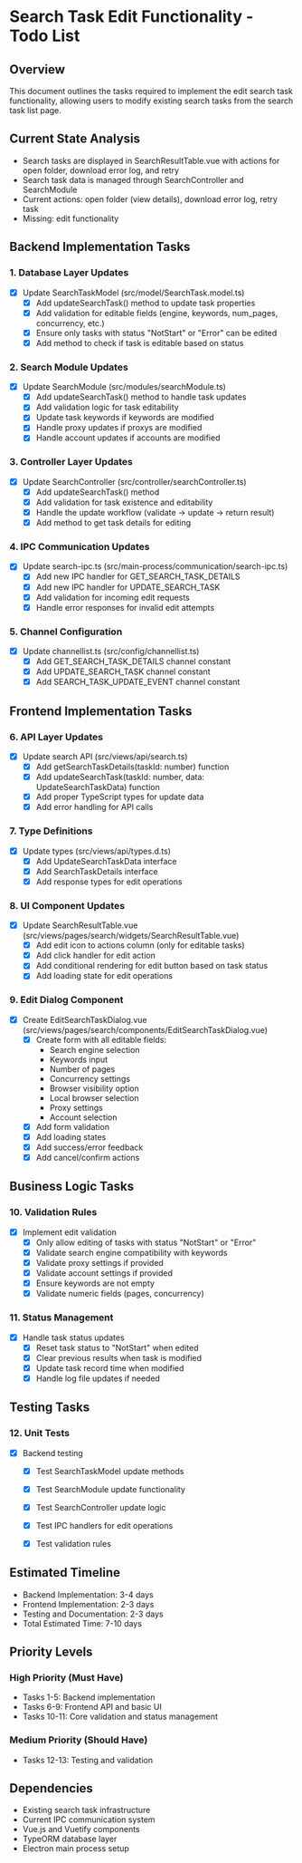 # Search Task Edit Functionality - Todo List

## Overview
This document outlines the tasks required to implement the edit search task functionality, allowing users to modify existing search tasks from the search task list page.

## Current State Analysis
- Search tasks are displayed in SearchResultTable.vue with actions for open folder, download error log, and retry
- Search task data is managed through SearchController and SearchModule
- Current actions: open folder (view details), download error log, retry task
- Missing: edit functionality

## Backend Implementation Tasks

### 1. Database Layer Updates
- [x] Update SearchTaskModel (src/model/SearchTask.model.ts)
  - [x] Add updateSearchTask() method to update task properties
  - [x] Add validation for editable fields (engine, keywords, num_pages, concurrency, etc.)
  - [x] Ensure only tasks with status "NotStart" or "Error" can be edited
  - [x] Add method to check if task is editable based on status

### 2. Search Module Updates
- [x] Update SearchModule (src/modules/searchModule.ts)
  - [x] Add updateSearchTask() method to handle task updates
  - [x] Add validation logic for task editability
  - [x] Update task keywords if keywords are modified
  - [x] Handle proxy updates if proxys are modified
  - [x] Handle account updates if accounts are modified

### 3. Controller Layer Updates
- [x] Update SearchController (src/controller/searchController.ts)
  - [x] Add updateSearchTask() method
  - [x] Add validation for task existence and editability
  - [x] Handle the update workflow (validate → update → return result)
  - [x] Add method to get task details for editing

### 4. IPC Communication Updates
- [x] Update search-ipc.ts (src/main-process/communication/search-ipc.ts)
  - [x] Add new IPC handler for GET_SEARCH_TASK_DETAILS
  - [x] Add new IPC handler for UPDATE_SEARCH_TASK
  - [x] Add validation for incoming edit requests
  - [x] Handle error responses for invalid edit attempts

### 5. Channel Configuration
- [x] Update channellist.ts (src/config/channellist.ts)
  - [x] Add GET_SEARCH_TASK_DETAILS channel constant
  - [x] Add UPDATE_SEARCH_TASK channel constant
  - [x] Add SEARCH_TASK_UPDATE_EVENT channel constant

## Frontend Implementation Tasks

### 6. API Layer Updates
- [x] Update search API (src/views/api/search.ts)
  - [x] Add getSearchTaskDetails(taskId: number) function
  - [x] Add updateSearchTask(taskId: number, data: UpdateSearchTaskData) function
  - [x] Add proper TypeScript types for update data
  - [x] Add error handling for API calls

### 7. Type Definitions
- [x] Update types (src/views/api/types.d.ts)
  - [x] Add UpdateSearchTaskData interface
  - [x] Add SearchTaskDetails interface
  - [x] Add response types for edit operations

### 8. UI Component Updates
- [x] Update SearchResultTable.vue (src/views/pages/search/widgets/SearchResultTable.vue)
  - [x] Add edit icon to actions column (only for editable tasks)
  - [x] Add click handler for edit action
  - [x] Add conditional rendering for edit button based on task status
  - [x] Add loading state for edit operations

### 9. Edit Dialog Component
- [x] Create EditSearchTaskDialog.vue (src/views/pages/search/components/EditSearchTaskDialog.vue)
  - [x] Create form with all editable fields:
    - Search engine selection
    - Keywords input
    - Number of pages
    - Concurrency settings
    - Browser visibility option
    - Local browser selection
    - Proxy settings
    - Account selection
  - [x] Add form validation
  - [x] Add loading states
  - [x] Add success/error feedback
  - [x] Add cancel/confirm actions

## Business Logic Tasks

### 10. Validation Rules
- [x] Implement edit validation
  - [x] Only allow editing of tasks with status "NotStart" or "Error"
  - [x] Validate search engine compatibility with keywords
  - [x] Validate proxy settings if provided
  - [x] Validate account settings if provided
  - [x] Ensure keywords are not empty
  - [x] Validate numeric fields (pages, concurrency)

### 11. Status Management
- [x] Handle task status updates
  - [x] Reset task status to "NotStart" when edited
  - [x] Clear previous results when task is modified
  - [x] Update task record time when modified
  - [x] Handle log file updates if needed

## Testing Tasks

### 12. Unit Tests
- [x] Backend testing
  - [x] Test SearchTaskModel update methods
  - [x] Test SearchModule update functionality
  - [x] Test SearchController update logic
  - [x] Test IPC handlers for edit operations
  - [x] Test validation rules


## Estimated Timeline
- Backend Implementation: 3-4 days
- Frontend Implementation: 2-3 days
- Testing and Documentation: 2-3 days
- Total Estimated Time: 7-10 days

## Priority Levels

### High Priority (Must Have)
- Tasks 1-5: Backend implementation
- Tasks 6-9: Frontend API and basic UI
- Tasks 10-11: Core validation and status management

### Medium Priority (Should Have)
- Tasks 12-13: Testing and validation

## Dependencies
- Existing search task infrastructure
- Current IPC communication system
- Vue.js and Vuetify components
- TypeORM database layer
- Electron main process setup
